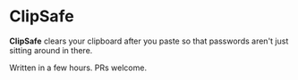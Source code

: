 ClipSafe
========

**ClipSafe** clears your clipboard after you paste
so that passwords aren't just sitting around in there.

Written in a few hours. PRs welcome.
